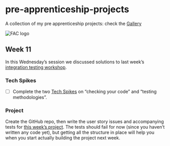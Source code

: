 # pre-apprenticeship-projects

A collection of my pre apprenticeship projects:
check the [Gallery](https://danilo-cupido.github.io/pre-apprenticeship-projects/)

![FAC logo](https://camo.githubusercontent.com/5fa5f3810c2b748dbffa1e2271d3e86fe328fb9603785ac86e706c1316c11cc4/68747470733a2f2f7062732e7477696d672e636f6d2f70726f66696c655f62616e6e6572732f3937313834363531362f313534343230353832332f3135303078353030)

## Week 11

In this Wednesday’s session we discussed solutions to last week’s [integration testing workshop](https://learn.foundersandcoders.com/workshops/learn-integration-testing/).

### Tech Spikes

- [ ] Complete the two [Tech Spikes](https://learn.foundersandcoders.com/course/syllabus/pre-app-11/spikes/) on “checking your code” and “testing methodologies”.

### Project

Create the GitHub repo, then write the user story issues and accompanying tests for [this week’s project](https://learn.foundersandcoders.com/course/syllabus/pre-app-11/project/). The tests should fail for now (since you haven’t written any code yet), but getting all the structure in place will help you when you start actually building the project next week.
